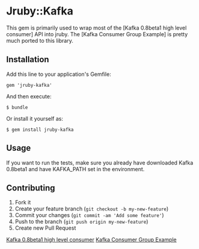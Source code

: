# Jruby::Kafka

This gem is primarily used to wrap most of the [Kafka 0.8beta1 high level consumer] API into jruby.
The [Kafka Consumer Group Example] is pretty much ported to this library.

## Installation

Add this line to your application's Gemfile:

    gem 'jruby-kafka'

And then execute:

    $ bundle

Or install it yourself as:

    $ gem install jruby-kafka

## Usage

If you want to run the tests, make sure you already have downloaded Kafka 0.8beta1 and have KAFKA_PATH set in the
environment.

## Contributing

1. Fork it
2. Create your feature branch (`git checkout -b my-new-feature`)
3. Commit your changes (`git commit -am 'Add some feature'`)
4. Push to the branch (`git push origin my-new-feature`)
5. Create new Pull Request

[Kafka 0.8beta1 high level consumer](http://kafka.apache.org/documentation.html#highlevelconsumerapi)
[Kafka Consumer Group Example](https://cwiki.apache.org/confluence/display/KAFKA/Consumer+Group+Example)
